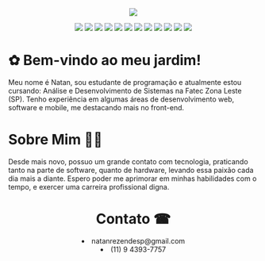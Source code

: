 <div align="center">
<img src="https://i.imgur.com/gGIcPAc.png">

<img src="https://img.shields.io/badge/-GitHub-181717?style=flat-square&logo=github"/></a>
<img src="https://img.shields.io/badge/-GitLab-FCA121?style=flat-square&logo=gitlab"/></a>
<img src="https://img.shields.io/badge/C++-00599C?style=flat-square&logo=C%2B%2B&logoColor=white"/></a>
<img src="https://img.shields.io/badge/Java-007396?style=flat-square&logo=Java&logoColor=white"/></a>
<img src="https://img.shields.io/badge/Python-3766AB?style=flat-square&logo=Python&logoColor=white"/></a>
<img src="https://img.shields.io/badge/-HTML5-E34F26?style=flat-square&logo=html5&logoColor=white"/></a>
<img src="https://img.shields.io/badge/-CSS3-1572B6?style=flat-square&logo=css3"/></a>
<img src="https://img.shields.io/badge/Javascript-ffb13b?style=flat-square&logo=javascript&logoColor=white"/></a>
<img src="https://img.shields.io/badge/json-5E5C5C?style=flat-square&logo=json&logoColor=white"/></a>
<img src="https://img.shields.io/badge/Lua-2C2D72?style=flat-square&logo=lua&logoColor=white"/></a>
<img src="https://img.shields.io/badge/-Bootstrap-563D7C?style=flat-square&logo=bootstrap"/></a>
<img src="https://img.shields.io/badge/PHP-777BB4?style=flat-square&logo=php&logoColor=white"/></a>
</div>

<div id="banner" class="cycle-slideshow" data-cycle-slides="> div">
	<div id="b1">
		<span>
			<h1> ✿ Bem-vindo ao meu jardim! </h1>
			<p>Meu nome é Natan, sou estudante de programação e atualmente estou cursando: Análise e Desenvolvimento de Sistemas na Fatec Zona Leste (SP). Tenho experiência em algumas áreas de desenvolvimento web, software e mobile, me destacando mais no front-end.   </p>
		</span>
	</div>
       <div id="b2">
           <h1> Sobre Mim 🧝‍♂️ </h1>
		<p> Desde mais novo, possuo um grande contato com tecnologia, praticando tanto na parte de software, quanto de hardware, levando essa paixão cada dia mais a diante. Espero poder me aprimorar em minhas habilidades com o tempo, e exercer uma carreira profissional digna.</p>
	</div>
<div align="center">
        <div id="b2">
		<h1>Contato ☎</h1>
		<li>natanrezendesp@gmail.com </li>
                <li>(11) 9 4393-7757</li>         
	</div>
<div>
